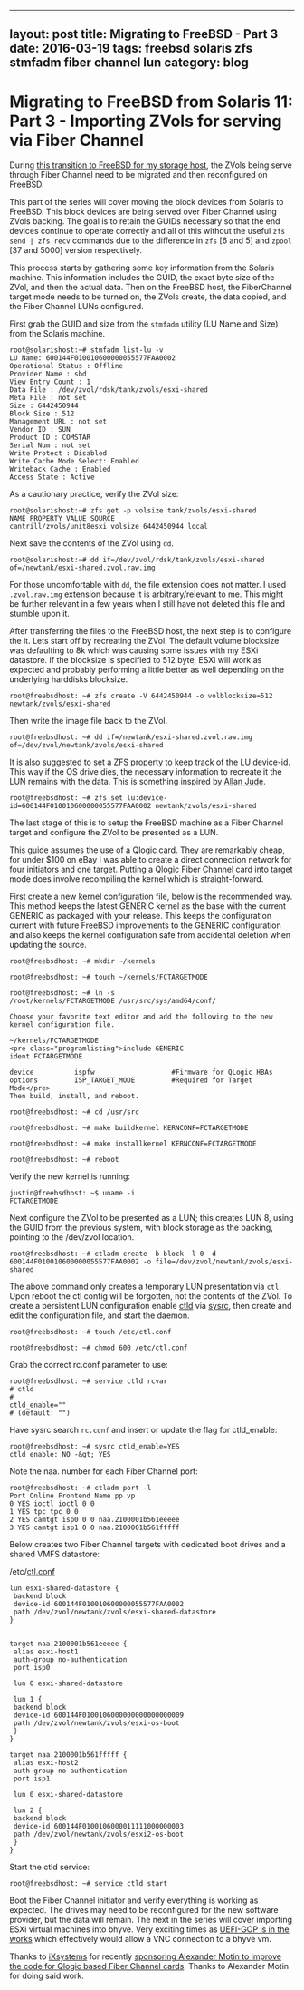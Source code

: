 
---
layout: post
title: Migrating to FreeBSD - Part 3
date: 2016-03-19
tags: freebsd solaris zfs stmfadm fiber channel lun
category: blog
---

Migrating to FreeBSD from Solaris 11: Part 3 - Importing ZVols for serving via Fiber Channel
==========================

During [this transition to FreeBSD for my storage host](http://epijunkie.github.io/blog/2016/02/28/migration-to-freebsd-part1.html), the ZVols being serve through Fiber Channel need to be migrated and then reconfigured on 
FreeBSD.

This part of the series will cover moving the block devices from Solaris to FreeBSD. This block devices are being served over Fiber Channel using ZVols backing. The goal is to retain the GUIDs necessary so that the end 
devices continue to operate correctly and all of this without the useful `zfs send | zfs recv` commands due to the difference in `zfs` [6 and 5] and `zpool` [37 and 5000] version respectively.

This process starts by gathering some key information from the Solaris machine. This information includes the GUID, the exact byte size of the ZVol, and then the actual data. Then on the FreeBSD host, the FiberChannel target 
mode needs to be turned on, the ZVols create, the data copied, and the Fiber Channel LUNs configured.

First grab the GUID and size from the `stmfadm` utility (LU Name and Size) from the Solaris machine.

```
root@solarishost:~# stmfadm list-lu -v
LU Name: 600144F010010600000055577FAA0002
Operational Status : Offline
Provider Name : sbd
View Entry Count : 1
Data File : /dev/zvol/rdsk/tank/zvols/esxi-shared
Meta File : not set
Size : 6442450944
Block Size : 512
Management URL : not set
Vendor ID : SUN
Product ID : COMSTAR
Serial Num : not set
Write Protect : Disabled
Write Cache Mode Select: Enabled
Writeback Cache : Enabled
Access State : Active
```

As a cautionary practice, verify the ZVol size:

```
root@solarishost:~# zfs get -p volsize tank/zvols/esxi-shared
NAME PROPERTY VALUE SOURCE
cantrill/zvols/unit8esxi volsize 6442450944 local
```

Next save the contents of the ZVol using `dd`.

`root@solarishost:~# dd if=/dev/zvol/rdsk/tank/zvols/esxi-shared of=/newtank/esxi-shared.zvol.raw.img`

For those uncomfortable with `dd`, the file extension does not matter. I used `.zvol.raw.img` extension because it is arbitrary/relevant to me. This might be further relevant in a few years when I still have not deleted this 
file and stumble upon it.

After transferring the files to the FreeBSD host, the next step is to configure the it. Lets start off by recreating the ZVol. The default volume blocksize was defaulting to 8k which was causing some issues with my ESXi 
datastore. If the blocksize is specified to 512 byte, ESXi will work as expected and probably performing a little better as well depending on the underlying harddisks blocksize.

`root@freebsdhost: ~# zfs create -V 6442450944 -o volblocksize=512 newtank/zvols/esxi-shared`

Then write the image file back to the ZVol.

`root@freebsdhost: ~# dd if=/newtank/esxi-shared.zvol.raw.img of=/dev/zvol/newtank/zvols/esxi-shared`

It is also suggested to set a ZFS property to keep track of the LU device-id. This way if the OS drive dies, the necessary information to recreate it the LUN remains with the data. This is something inspired by [Allan 
Jude](http://www.allanjude.com).

`root@freebsdhost: ~# zfs set lu:device-id=600144F010010600000055577FAA0002 newtank/zvols/esxi-shared`

The last stage of this is to setup the FreeBSD machine as a Fiber Channel target and configure the ZVol to be presented as a LUN.

This guide assumes the use of a Qlogic card. They are remarkably cheap, for under $100 on eBay I was able to create a direct connection network for four initiators and one target. Putting a Qlogic Fiber Channel card into 
target mode does involve recompiling the kernel which is straight-forward.

First create a new kernel configuration file, below is the recommended way. This method keeps the latest GENERIC kernel as the base with the current GENERIC as packaged with your release. This keeps the configuration current 
with future FreeBSD improvements to the GENERIC configuration and also keeps the kernel configuration safe from accidental deletion when updating the source.

```
root@freebsdhost: ~# mkdir ~/kernels

root@freebsdhost: ~# touch ~/kernels/FCTARGETMODE

root@freebsdhost: ~# ln -s /root/kernels/FCTARGETMODE /usr/src/sys/amd64/conf/

Choose your favorite text editor and add the following to the new kernel configuration file.

~/kernels/FCTARGETMODE
<pre class="programlisting">include GENERIC
ident FCTARGETMODE

device          ispfw                   #Firmware for QLogic HBAs
options         ISP_TARGET_MODE         #Required for Target Mode</pre>
Then build, install, and reboot.

root@freebsdhost: ~# cd /usr/src

root@freebsdhost: ~# make buildkernel KERNCONF=FCTARGETMODE

root@freebsdhost: ~# make installkernel KERNCONF=FCTARGETMODE

root@freebsdhost: ~# reboot
```

Verify the new kernel is running:

```
justin@freebsdhost: ~$ uname -i
FCTARGETMODE
```

Next configure the ZVol to be presented as a LUN; this creates LUN 8, using the GUID from the previous system, with block storage as the backing, pointing to the /dev/zvol location.

`root@freebsdhost: ~# ctladm create -b block -l 0 -d 600144F010010600000055577FAA0002 -o file=/dev/zvol/newtank/zvols/esxi-shared`

The above command only creates a temporary LUN presentation via <code>ctl</code>. Upon reboot the ctl config will be forgotten, not the contents of the ZVol. To create a persistent LUN configuration enable 
[ctld](https://www.freebsd.org/cgi/man.cgi?query=ctld) via [sysrc](https://www.freebsd.org/cgi/man.cgi?query=sysrc), then create and edit the configuration file, and start the daemon.

`root@freebsdhost: ~# touch /etc/ctl.conf`

`root@freebsdhost: ~# chmod 600 /etc/ctl.conf`

Grab the correct rc.conf parameter to use:

```
root@freebsdhost: ~# service ctld rcvar
# ctld
#
ctld_enable=""
# (default: "")
```

Have sysrc search `rc.conf` and insert or update the flag for ctld_enable:

```
root@freebsdhost: ~# sysrc ctld_enable=YES
ctld_enable: NO -&gt; YES
```

Note the naa. number for each Fiber Channel port:

```
root@freebsdhost: ~# ctladm port -l
Port Online Frontend Name pp vp
0 YES ioctl ioctl 0 0
1 YES tpc tpc 0 0
2 YES camtgt isp0 0 0 naa.2100001b561eeeee
3 YES camtgt isp1 0 0 naa.2100001b561fffff
```

Below creates two Fiber Channel targets with dedicated boot drives and a shared VMFS datastore:

/etc/[ctl.conf](https://www.freebsd.org/cgi/man.cgi?query=ctl.conf&amp;sektion=5)
```
lun esxi-shared-datastore {
 backend block
 device-id 600144F010010600000055577FAA0002
 path /dev/zvol/newtank/zvols/esxi-shared-datastore
}


target naa.2100001b561eeeee {
 alias esxi-host1
 auth-group no-authentication
 port isp0

 lun 0 esxi-shared-datastore

 lun 1 {
 backend block
 device-id 600144F0100106000000000000000009
 path /dev/zvol/newtank/zvols/esxi-os-boot
 }
}

target naa.2100001b561fffff {
 alias esxi-host2
 auth-group no-authentication
 port isp1

 lun 0 esxi-shared-datastore

 lun 2 {
 backend block
 device-id 600144F0100106000011111000000003
 path /dev/zvol/newtank/zvols/esxi2-os-boot
 }
}
```
Start the ctld service:

`root@freebsdhost: ~# service ctld start`

Boot the Fiber Channel initiator and verify everything is working as expected. The drives may need to be reconfigured for the new software provider, but the data will remain. The next in the series will cover importing ESXi 
virtual machines into bhyve. Very exciting times as [UEFI-GOP is in the works](https://twitter.com/michaeldexter/status/708233317003333632) which effectively would allow a VNC connection to a bhyve vm.

Thanks to [iXsystems](https://www.ixsystems.com) for recently [sponsoring Alexander Motin to improve the code for Qlogic based Fiber Channel 
cards](https://www.freebsd.org/news/status/report-2015-10-2015-12.html#Improvements-to-the-QLogic-HBA-Driver). Thanks to Alexander Motin for doing said work.
